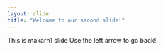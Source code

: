 ```yaml
---
layout: slide
title: "Welcome to our second slide!"
---
```

This is makarn1 slide
Use the left arrow to go back!